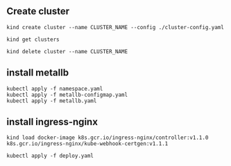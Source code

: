 

## Create cluster
```
kind create cluster --name CLUSTER_NAME --config ./cluster-config.yaml

kind get clusters

kind delete cluster --name CLUSTER_NAME
```


## install metallb
```
kubectl apply -f namespace.yaml
kubectl apply -f metallb-configmap.yaml
kubectl apply -f metallb.yaml

```

## install ingress-nginx
```
kind load docker-image k8s.gcr.io/ingress-nginx/controller:v1.1.0 k8s.gcr.io/ingress-nginx/kube-webhook-certgen:v1.1.1

kubectl apply -f deploy.yaml
```